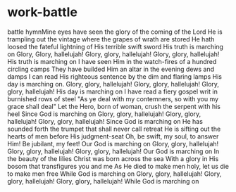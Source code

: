 # work-battle
battle hymnMine eyes have seen the glory of the coming of the Lord
He is trampling out the vintage where the grapes of wrath are stored
He hath loosed the fateful lightning of His terrible swift sword
His truth is marching on
Glory, Glory, hallelujah!
Glory, glory, hallelujah!
Glory, glory, hallelujah!
His truth is marching on
I have seen Him in the watch-fires of a hundred circling camps
They have builded Him an altar in the evening dews and damps
I can read His righteous sentence by the dim and flaring lamps
His day is marching on.
Glory, glory, hallelujah!
Glory, glory, hallelujah!
Glory, glory, hallelujah!
His day is marching on
I have read a fiery gospel writ in burnished rows of steel
"As ye deal with my contemners, so with you my grace shall deal"
Let the Hero, born of woman, crush the serpent with his heel
Since God is marching on
Glory, glory, hallelujah!
Glory, glory, hallelujah!
Glory, glory, hallelujah!
Since God is marching on
He has sounded forth the trumpet that shall never call retreat
He is sifting out the hearts of men before His judgment-seat
Oh, be swift, my soul, to answer Him! Be jubilant, my feet!
Our God is marching on
Glory, glory, hallelujah!
Glory, glory, hallelujah!
Glory, glory, hallelujah!
Our God is marching on
In the beauty of the lilies Christ was born across the sea
With a glory in His bosom that transfigures you and me
As He died to make men holy, let us die to make men free
While God is marching on
Glory, glory, hallelujah!
Glory, glory, hallelujah!
Glory, glory, hallelujah!
While God is marching on 
